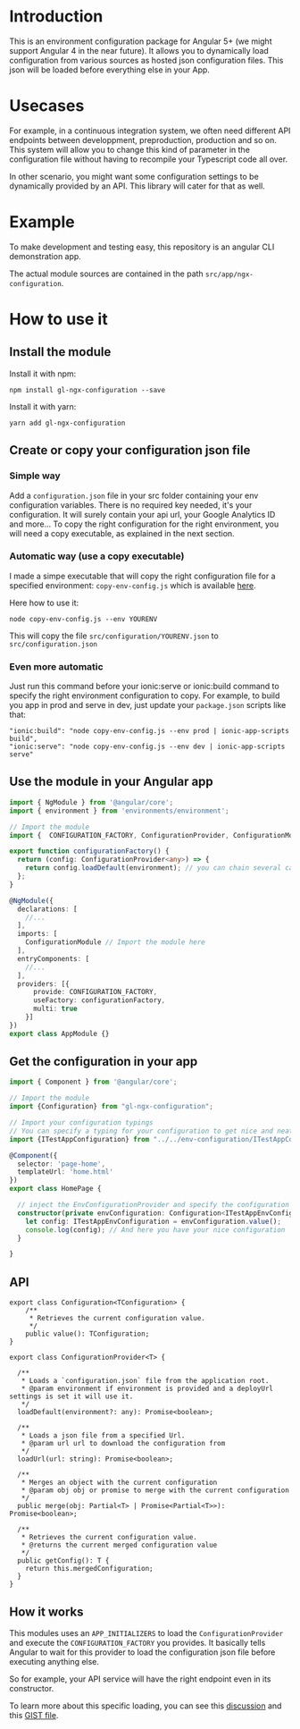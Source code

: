 # Introduction
This is an environment configuration package for Angular 5+ (we might support Angular 4 in the near future).
It allows you to dynamically load configuration from various sources as hosted json configuration files. 
This json will be loaded before everything else in your App.

# Usecases
For example, in a continuous integration system, we often need different API endpoints between developpment, preproduction, production and so on.
This system will allow you to change this kind of parameter in the configuration file without having to recompile your Typescript code all over.

In other scenario, you might want some configuration settings to be dynamically provided by an API.
This library will cater for that as well.

# Example
To make development and testing easy, this repository is an angular CLI demonstration app.

The actual module sources are contained in the path `src/app/ngx-configuration`.

# How to use it

## Install the module
Install it with npm:
```
npm install gl-ngx-configuration --save
```

Install it with yarn:
```
yarn add gl-ngx-configuration
```

## Create or copy your configuration json file

### Simple way
Add a `configuration.json` file in your src folder containing your env configuration variables.
There is no required key needed, it's your configuration. It will surely contain your api url, your Google Analytics ID and more...
To copy the right configuration for the right environment, you will need a copy executable, as explained in the next section.

### Automatic way (use a copy executable)
I made a simpe executable that will copy the right configuration file for a specified environment:
`copy-env-config.js` which is available [here](https://github.com/geeklearningio/gl-ngx-configuration/blob/master/copy-env-config.js).

Here how to use it:
```
node copy-env-config.js --env YOURENV
```
This will copy the file `src/configuration/YOURENV.json` to `src/configuration.json`

### Even more automatic
Just run this command before your ionic:serve or ionic:build command to specify the right environment configuration to copy.
For example, to build you app in prod and serve in dev, just update your `package.json` scripts like that:
```
"ionic:build": "node copy-env-config.js --env prod | ionic-app-scripts build",
"ionic:serve": "node copy-env-config.js --env dev | ionic-app-scripts serve"
```

## Use the module in your Angular app

```typescript
import { NgModule } from '@angular/core';
import { environment } from 'environments/environment';

// Import the module
import {  CONFIGURATION_FACTORY, ConfigurationProvider, ConfigurationModule } from 'gl-ngx-configuration';

export function configurationFactory() {
  return (config: ConfigurationProvider<any>) => {
    return config.loadDefault(environment); // you can chain several calls
  };
}

@NgModule({
  declarations: [
    //...
  ],
  imports: [
    ConfigurationModule // Import the module here
  ],
  entryComponents: [
    //...
  ],
  providers: [{
      provide: CONFIGURATION_FACTORY,
      useFactory: configurationFactory,
      multi: true
    }]
})
export class AppModule {}
```

## Get the configuration in your app

```typescript
import { Component } from '@angular/core';

// Import the module
import {Configuration} from "gl-ngx-configuration";

// Import your configuration typings
// You can specify a typing for your configuration to get nice and neat autocompletion
import {ITestAppConfiguration} from "../../env-configuration/ITestAppConfiguration";

@Component({
  selector: 'page-home',
  templateUrl: 'home.html'
})
export class HomePage {

  // inject the EnvConfigurationProvider and specify the configuration typings
  constructor(private envConfiguration: Configuration<ITestAppEnvConfiguration>) {
    let config: ITestAppEnvConfiguration = envConfiguration.value();
    console.log(config); // And here you have your nice configuration
  }

}
```

## API

```
export class Configuration<TConfiguration> {
    /**
     * Retrieves the current configuration value.
     */
    public value(): TConfiguration;
}

export class ConfigurationProvider<T> {
  
  /**
   * Loads a `configuration.json` file from the application root.
   * @param environment if environment is provided and a deployUrl settings is set it will use it.
   */
  loadDefault(environment?: any): Promise<boolean>;

  /**
   * Loads a json file from a specified Url.
   * @param url url to download the configuration from
   */
  loadUrl(url: string): Promise<boolean>;

  /**
   * Merges an object with the current configuration
   * @param obj obj or promise to merge with the current configuration
   */
  public merge(obj: Partial<T> | Promise<Partial<T>>): Promise<boolean>;

  /**
   * Retrieves the current configuration value.
   * @returns the current merged configuration value
   */
  public getConfig(): T {
    return this.mergedConfiguration;
  }
}
```

## How it works
This modules uses an `APP_INITIALIZERS` to load the `ConfigurationProvider` and execute the `CONFIGURATION_FACTORY` you provides. It basically tells Angular to wait for this provider to load the configuration json file before executing anything else.

So for example, your API service will have the right endpoint even in its constructor.

To learn more about this specific loading, you can see this [discussion](https://github.com/angular/angular/issues/9047#issuecomment-224075188) and this [GIST file](https://gist.github.com/fernandohu/122e88c3bcd210bbe41c608c36306db9).
